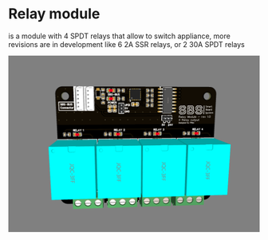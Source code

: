 # Relay module 

is a module with 4 SPDT relays that allow to switch appliance, more revisions are in development like 6 2A SSR relays, or 2 30A SPDT relays

![relay-module](relay-module-rev10.png)
